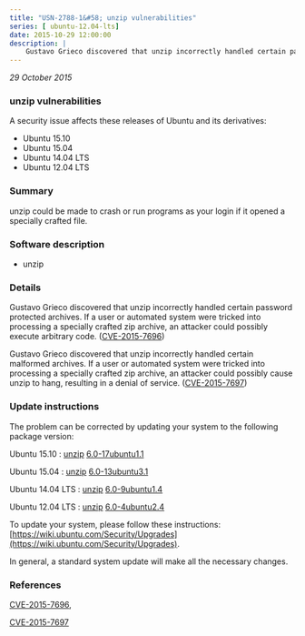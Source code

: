 ```yaml
---
title: "USN-2788-1&#58; unzip vulnerabilities"
series: [ ubuntu-12.04-lts]
date: 2015-10-29 12:00:00
description: |
    Gustavo Grieco discovered that unzip incorrectly handled certain password protected archives. If a user or automated system were tricked into processing a specially crafted zip archive, an attacker could possibly execute arbitrary code. ([CVE-2015-7696](http://people.ubuntu.com/~ubuntu-security/cve/CVE-2015-7696))
--- 
```

 
 

*29 October 2015*

### unzip vulnerabilities

A security issue affects these releases of Ubuntu and its derivatives:

* Ubuntu 15.10
* Ubuntu 15.04
* Ubuntu 14.04 LTS
* Ubuntu 12.04 LTS

### Summary

unzip could be made to crash or run programs as your login if it opened a specially crafted file.

### Software description

* unzip 

### Details

Gustavo Grieco discovered that unzip incorrectly handled certain password protected archives. If a user or automated system were tricked into processing a specially crafted zip archive, an attacker could possibly execute arbitrary code. ([CVE-2015-7696](http://people.ubuntu.com/~ubuntu-security/cve/CVE-2015-7696))

Gustavo Grieco discovered that unzip incorrectly handled certain malformed archives. If a user or automated system were tricked into processing a specially crafted zip archive, an attacker could possibly cause unzip to hang, resulting in a denial of service. ([CVE-2015-7697](http://people.ubuntu.com/~ubuntu-security/cve/CVE-2015-7697)) 

### Update instructions

The problem can be corrected by updating your system to the following package version:

Ubuntu 15.10
 : [unzip](https://launchpad.net/ubuntu/+source/unzip) <span> [6.0-17ubuntu1.1](https://launchpad.net/ubuntu/+source/unzip/6.0-17ubuntu1.1) </span> 

Ubuntu 15.04
 : [unzip](https://launchpad.net/ubuntu/+source/unzip) <span> [6.0-13ubuntu3.1](https://launchpad.net/ubuntu/+source/unzip/6.0-13ubuntu3.1) </span> 

Ubuntu 14.04 LTS
 : [unzip](https://launchpad.net/ubuntu/+source/unzip) <span> [6.0-9ubuntu1.4](https://launchpad.net/ubuntu/+source/unzip/6.0-9ubuntu1.4) </span> 

Ubuntu 12.04 LTS
 : [unzip](https://launchpad.net/ubuntu/+source/unzip) <span> [6.0-4ubuntu2.4](https://launchpad.net/ubuntu/+source/unzip/6.0-4ubuntu2.4) </span> 

To update your system, please follow these instructions: [https://wiki.ubuntu.com/Security/Upgrades](https://wiki.ubuntu.com/Security/Upgrades).

In general, a standard system update will make all the necessary changes. 

### References

 
 [CVE-2015-7696](http://people.ubuntu.com/~ubuntu-security/cve/CVE-2015-7696), 

 [CVE-2015-7697](http://people.ubuntu.com/~ubuntu-security/cve/CVE-2015-7697)
 

